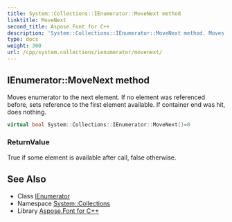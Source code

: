```yaml
---
title: System::Collections::IEnumerator::MoveNext method
linktitle: MoveNext
second_title: Aspose.Font for C++
description: 'System::Collections::IEnumerator::MoveNext method. Moves enumerator to the next element. If no element was referenced before, sets reference to the first element available. If container end was hit, does nothing in C++.'
type: docs
weight: 300
url: /cpp/system.collections/ienumerator/movenext/
---
```

## IEnumerator::MoveNext method


Moves enumerator to the next element. If no element was referenced before, sets reference to the first element available. If container end was hit, does nothing.

```cpp
virtual bool System::Collections::IEnumerator::MoveNext()=0
```


### ReturnValue

True if some element is available after call, false otherwise.

## See Also

* Class [IEnumerator](../)
* Namespace [System::Collections](../../)
* Library [Aspose.Font for C++](../../../)

